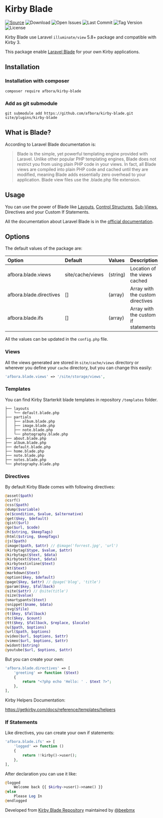 # Kirby Blade

[![Source](https://img.shields.io/badge/source-afbora/kirby--blade-blue.svg)](https://github.com/afbora/kirby-blade)
![Download](https://img.shields.io/packagist/dt/afbora/kirby-blade.svg?style=flat-square)
![Open Issues](https://img.shields.io/github/issues-raw/afbora/kirby-blade.svg?style=flat-square)
![Last Commit](https://img.shields.io/github/last-commit/afbora/kirby-blade.svg)
![Tag Version](https://img.shields.io/github/tag/afbora/kirby-blade.svg?style=flat-square)
![License](https://img.shields.io/github/license/afbora/kirby-blade.svg?style=flat-square)

Kirby Blade use Laravel `illuminate/view` 5.8+ package and compatible with Kirby 3.

This package enable [Laravel Blade](https://laravel.com/docs/5.8/blade) for your own Kirby applications.

## Installation

### Installation with composer

```ssh
composer require afbora/kirby-blade
```

### Add as git submodule

```ssh
git submodule add https://github.com/afbora/kirby-blade.git site/plugins/kirby-blade
```

## What is Blade?

According to Laravel Blade documentation is:

> Blade is the simple, yet powerful templating engine provided with Laravel. Unlike other popular PHP templating engines, Blade does not restrict you from using plain PHP code in your views. In fact, all Blade views are compiled into plain PHP code and cached until they are modified, meaning Blade adds essentially zero overhead to your application. Blade view files use the .blade.php file extension.

## Usage

You can use the power of Blade like [Layouts](https://laravel.com/docs/5.8/blade#template-inheritance), [Control Structures](https://laravel.com/docs/5.8/blade#control-structures), [Sub-Views](https://laravel.com/docs/5.8/blade#including-sub-views), Directives and your Custom If Statements.

All the documentation about Laravel Blade is in the [official documentation](https://laravel.com/docs/5.8/blade).

## Options

The default values of the package are:

| Option | Default | Values | Description |
|:--|:--|:--|:--|
| afbora.blade.views | site/cache/views | (string) | Location of the views cached |
| afbora.blade.directives | [] | (array) | Array with the custom directives |
| afbora.blade.ifs | [] | (array) | Array with the custom if statements |

All the values can be updated in the `config.php` file.

### Views

All the views generated are stored in `site/cache/views` directory or wherever you define your `cache` directory, but you can change this easily:

```php
'afbora.blade.views' => '/site/storage/views',
```

### Templates

You can find Kirby Starterkit blade templates in repository `/templates` folder.

```
├── layouts
│   └── default.blade.php
├── partials
│   ├── album.blade.php
│   ├── image.blade.php
│   ├── note.blade.php
│   └── photography.blade.php
├── about.blade.php
├── album.blade.php
├── default.blade.php
├── home.blade.php
├── note.blade.php
├── notes.blade.php
└── photography.blade.php
```

### Directives

By default Kirby Blade comes with following directives:

```php
@asset($path)
@csrf()
@css($path)
@dump($variable)
@e($condition, $value, $alternative)
@get($key, $default)
@gist($url)
@go($url, $code)
@h($string, $keepTags)
@html($string, $keepTags)
@js($path)
@image($path, $attr) // @image('forrest.jpg', 'url')
@kirbytag($type, $value, $attr)
@kirbytags($text, $data)
@kirbytext($text, $data)
@kirbytextinline($text)
@kt($text)
@markdown($text)
@option($key, $default)
@page($key, $attr) // @page('blog', 'title')
@param($key, $fallback)
@site($attr) // @site(title')
@size($value)
@smartypants($text)
@snippet($name, $data)
@svg($file)
@t($key, $fallback)
@tc($key, $count)
@tt($key, $fallback, $replace, $locale)
@u($path, $options)
@url($path, $options)
@video($url, $options, $attr)
@vimeo($url, $options, $attr)
@widont($string)
@youtube($url, $options, $attr)
```

But you can create your own:

```php
'afbora.blade.directives' => [
    'greeting' => function ($text)
    {
        return "<?php echo 'Hello: ' . $text ?>";
    },
],
```

Kirby Helpers Documentation:

https://getkirby.com/docs/reference/templates/helpers

### If Statements

Like directives, you can create your own if statements:

```php
'afbora.blade.ifs' => [
    'logged' => function ()
    {
        return !!kirby()->user();
    },
],
```

After declaration you can use it like:

```php
@logged
    Welcome back {{ $kirby->user()->name() }}
@else
    Please Log In
@endlogged
```

Developed from [Kirby Blade Repository](https://github.com/beebmx/kirby-blade) maintained by [@beebmx](https://github.com/beebmx)
